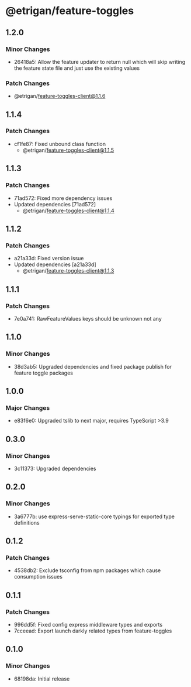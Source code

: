# @etrigan/feature-toggles

## 1.2.0

### Minor Changes

- 26418a5: Allow the feature updater to return null which will skip writing the feature state file and just use the existing values

### Patch Changes

- @etrigan/feature-toggles-client@1.1.6

## 1.1.4

### Patch Changes

- cf1fe87: Fixed unbound class function
  - @etrigan/feature-toggles-client@1.1.5

## 1.1.3

### Patch Changes

- 71ad572: Fixed more dependency issues
- Updated dependencies [71ad572]
  - @etrigan/feature-toggles-client@1.1.4

## 1.1.2

### Patch Changes

- a21a33d: Fixed version issue
- Updated dependencies [a21a33d]
  - @etrigan/feature-toggles-client@1.1.3

## 1.1.1

### Patch Changes

- 7e0a741: RawFeatureValues keys should be unknown not any

## 1.1.0

### Minor Changes

- 38d3ab5: Upgraded dependencies and fixed package publish for feature toggle packages

## 1.0.0

### Major Changes

- e83f6e0: Upgraded tslib to next major, requires TypeScript >3.9

## 0.3.0

### Minor Changes

- 3c11373: Upgraded dependencies

## 0.2.0

### Minor Changes

- 3a6777b: use express-serve-static-core typings for exported type definitions

## 0.1.2

### Patch Changes

- 4538db2: Exclude tsconfig from npm packages which cause consumption issues

## 0.1.1

### Patch Changes

- 996dd5f: Fixed config express middleware types and exports
- 7cceead: Export launch darkly related types from feature-toggles

## 0.1.0

### Minor Changes

- 68198da: Initial release
